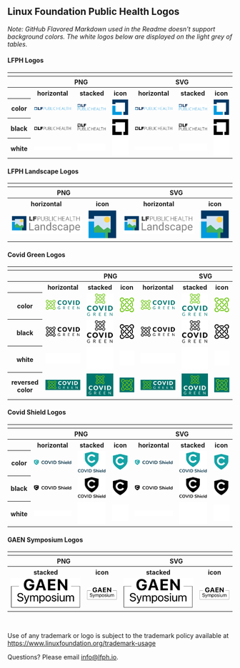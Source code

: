 ## Linux Foundation Public Health Logos

*Note: GitHub Flavored Markdown used in the Readme doesn't support background colors. The white logos below are displayed on the light grey of tables.*

#### LFPH Logos

<table>
    <tr>
    	<th colspan="7"></th>
    </tr>
    <tr>
        <th></th>
        <th colspan="3">PNG</th>
        <th colspan="3">SVG</th>
    </tr>
    <tr>
        <th></th>
        <th>horizontal</th>
        <th>stacked</th>
        <th>icon</th>
        <th>horizontal</th>
        <th>stacked</th>
        <th>icon</th>
    </tr>
    <tr>
        <th>color</th>
        <td><img src="lfph/horizontal/color/lfph-horizontal-color.png" width="170"></td>
        <td><img src="lfph/stacked/color/lfph-stacked-color.png" width="110"></td>
        <td><img src="lfph/icon/color/lfph-icon-color.png" width="75"></td>
        <td><img src="lfph/horizontal/color/lfph-horizontal-color.svg" width="170"></td>
        <td><img src="lfph/stacked/color/lfph-stacked-color.svg" width="110"></td>
        <td><img src="lfph/icon/color/lfph-icon-color.svg" width="75"></td>
    </tr>
    <tr>
        <th>black</th>
        <td><img src="lfph/horizontal/black/lfph-horizontal-black.png" width="170"></td>
        <td><img src="lfph/stacked/black/lfph-stacked-black.png" width="110"></td>
        <td><img src="lfph/icon/black/lfph-icon-black.png" width="75"></td>
        <td><img src="lfph/horizontal/black/lfph-horizontal-black.svg" width="170"></td>
        <td><img src="lfph/stacked/black/lfph-stacked-black.svg" width="110"></td>
        <td><img src="lfph/icon/black/lfph-icon-black.svg" width="75"></td>
    </tr>
    <tr>
        <th>white</th>
        <td><img src="lfph/horizontal/white/lfph-horizontal-white.png" width="170"></td>
        <td><img src="lfph/stacked/white/lfph-stacked-white.png" width="110"></td>
        <td><img src="lfph/icon/white/lfph-icon-white.png" width="75"></td>
        <td><img src="lfph/horizontal/white/lfph-horizontal-white.svg" width="170"></td>
        <td><img src="lfph/stacked/white/lfph-stacked-white.svg" width="110"></td>
        <td><img src="lfph/icon/white/lfph-icon-white.svg" width="75"></td>
    </tr>

</table>

#### LFPH Landscape Logos

<table>
    <tr>
    	<th colspan="4"></th>
    </tr>
    <tr>
        <th colspan="2">PNG</th>
        <th colspan="2">SVG</th>
    </tr>
    <tr>
        <th colspan="1">horizontal</th>
        <th colspan="1">icon</th>
        <th colspan="1">horizontal</th>
        <th colspan="1">icon</th>
    </tr>
    <tr>
        <td><img src="lfph-landscape/lfph-landscape-horizontal.png" width="250"></td>
        <td><img src="lfph-landscape/lfph-landscape-icon.png" width="100"></td>    
        <td><img src="lfph-landscape/lfph-landscape-horizontal.svg" width="250"></td>
        <td><img src="lfph-landscape/lfph-landscape-icon.svg" width="100"></td>    
    </tr>
</table>

#### Covid Green Logos

<table>
    <tr>
    	<th colspan=9"></th>
    </tr>
    <tr>
        <th></th>
        <th colspan="4">PNG</th>
        <th colspan="4">SVG</th>
    </tr>
    <tr>
        <th></th>
        <th>horizontal</th>
        <th>stacked</th>
        <th>icon</th>
        <th>horizontal</th>
        <th>stacked</th>
        <th>icon</th>
    </tr>
    <tr>
        <th>color</th>
        <td><img src="projects/covidgreen/horizontal/color/covidgreen-horizontal-color.png" width="170"></td>
        <td><img src="projects/covidgreen/stacked/color/covidgreen-stacked-color.png" width="110"></td>
        <td><img src="projects/covidgreen/icon/color/covidgreen-icon-color.png" width="75"></td>
        <td><img src="projects/covidgreen/horizontal/color/covidgreen-horizontal-color.svg" width="170"></td>
        <td><img src="projects/covidgreen/stacked/color/covidgreen-stacked-color.svg" width="110"></td>
        <td><img src="projects/covidgreen/icon/color/covidgreen-icon-color.svg" width="75"></td>
    </tr>
    <tr>
        <th>black</th>
        <td><img src="projects/covidgreen/horizontal/black/covidgreen-horizontal-black.png" width="170"></td>
        <td><img src="projects/covidgreen/stacked/black/covidgreen-stacked-black.png" width="110"></td>
        <td><img src="projects/covidgreen/icon/black/covidgreen-icon-black.png" width="75"></td>
        <td><img src="projects/covidgreen/horizontal/black/covidgreen-horizontal-black.svg" width="170"></td>
        <td><img src="projects/covidgreen/stacked/black/covidgreen-stacked-black.svg" width="110"></td>
        <td><img src="projects/covidgreen/icon/black/covidgreen-icon-black.svg" width="75"></td>
    </tr>
    <tr>
        <th>white</th>
        <td><img src="projects/covidgreen/horizontal/white/covidgreen-horizontal-white.png" width="170"></td>
        <td><img src="projects/covidgreen/stacked/white/covidgreen-stacked-white.png" width="110"></td>
        <td><img src="projects/covidgreen/icon/white/covidgreen-icon-white.png" width="75"></td>
        <td><img src="projects/covidgreen/horizontal/white/covidgreen-horizontal-white.svg" width="170"></td>
        <td><img src="projects/covidgreen/stacked/white/covidgreen-stacked-white.svg" width="110"></td>
        <td><img src="projects/covidgreen/icon/white/covidgreen-icon-white.svg" width="75"></td>
    </tr>
	<tr>
        <th>reversed color</th>
        <td><img src="projects/covidgreen/horizontal/color-reversed/covidgreen-horizontal-color-reversed.png" width="170"></td>
        <td><img src="projects/covidgreen/stacked/color-reversed/covidgreen-stacked-color-reversed.png" width="110"></td>
        <td><img src="projects/covidgreen/icon/color-reversed/covidgreen-icon-color-reversed.png" width="75"></td>
        <td><img src="projects/covidgreen/horizontal/color-reversed/covidgreen-horizontal-color-reversed.svg" width="170"></td>
        <td><img src="projects/covidgreen/stacked/color-reversed/covidgreen-stacked-color-reversed.svg" width="110"></td>
        <td><img src="projects/covidgreen/icon/color-reversed/covidgreen-icon-color-reversed.svg" width="75"></td>
    </tr>
</table>

#### Covid Shield Logos

<table>
    <tr>
    	<th colspan="7"></th>
    </tr>
    <tr>
        <th></th>
        <th colspan="3">PNG</th>
        <th colspan="3">SVG</th>
    </tr>
    <tr>
        <th></th>
        <th>horizontal</th>
        <th>stacked</th>
        <th>icon</th>
        <th>horizontal</th>
        <th>stacked</th>
        <th>icon</th>
    </tr>
    <tr>
        <th>color</th>
        <td><img src="projects/covidshield/horizontal/color/covidshield-horizontal-color.png" width="170"></td>
        <td><img src="projects/covidshield/stacked/color/covidshield-stacked-color.png" width="110"></td>
        <td><img src="projects/covidshield/icon/color/covidshield-icon-color.png" width="75"></td>
        <td><img src="projects/covidshield/horizontal/color/covidshield-horizontal-color.svg" width="170"></td>
        <td><img src="projects/covidshield/stacked/color/covidshield-stacked-color.svg" width="110"></td>
        <td><img src="projects/covidshield/icon/color/covidshield-icon-color.svg" width="75"></td>
    </tr>
    <tr>
        <th>black</th>
        <td><img src="projects/covidshield/horizontal/black/covidshield-horizontal-black.png" width="170"></td>
        <td><img src="projects/covidshield/stacked/black/covidshield-stacked-black.png" width="110"></td>
        <td><img src="projects/covidshield/icon/black/covidshield-icon-black.png" width="75"></td>
        <td><img src="projects/covidshield/horizontal/black/covidshield-horizontal-black.svg" width="170"></td>
        <td><img src="projects/covidshield/stacked/black/covidshield-stacked-black.svg" width="110"></td>
        <td><img src="projects/covidshield/icon/black/covidshield-icon-black.svg" width="75"></td>
    </tr>
    <tr>
        <th>white</th>
        <td><img src="projects/covidshield/horizontal/white/covidshield-horizontal-white.png" width="170"></td>
        <td><img src="projects/covidshield/stacked/white/covidshield-stacked-white.png" width="110"></td>
        <td><img src="projects/covidshield/icon/white/covidshield-icon-white.png" width="75"></td>
        <td><img src="projects/covidshield/horizontal/white/covidshield-horizontal-white.svg" width="170"></td>
        <td><img src="projects/covidshield/stacked/white/covidshield-stacked-white.svg" width="110"></td>
        <td><img src="projects/covidshield/icon/white/covidshield-icon-white.svg" width="75"></td>
    </tr>
</table>

#### GAEN Symposium Logos

<table>
    <tr>
    	<th colspan="4"></th>
    </tr>
    <tr>
        <th colspan="2">PNG</th>
        <th colspan="2">SVG</th>
    </tr>
    <tr>
        <th colspan="1">stacked</th>
        <th colspan="1">icon</th>
        <th colspan="1">stacked</th>
        <th colspan="1">icon</th>
    </tr>
    <tr>
        <td><img src="gaen/stacked/black/gaen-stacked-black.png" width="250"></td>
        <td><img src="gaen/icon/black/gaen-icon-black.png" width="100"></td>    
        <td><img src="gaen/stacked/black/gaen-stacked-black.svg" width="250"></td>
        <td><img src="gaen/icon/black/gaen-icon-black.svg" width="100"></td>    
    </tr>
</table>
<br>

Use of any trademark or logo is subject to the trademark policy available at https://www.linuxfoundation.org/trademark-usage

Questions? Please email [info@lfph.io](mailto:info@lfph.io).
